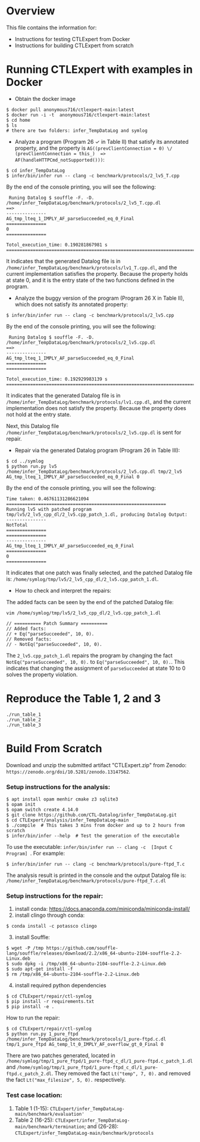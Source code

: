 # Overview

This file contains the information for: 
- Instructions for testing CTLExpert from Docker
- Instructions for building CTLExpert from scratch


# Running CTLExpert with examples in Docker

- Obtain the docker image 
```
$ docker pull anonymous716/ctlexpert-main:latest
$ docker run -i -t  anonymous716/ctlexpert-main:latest
$ cd home
$ ls 
# there are two folders: infer_TempDataLog and symlog
```

- Analyze a program (Program 26 $\checkmark$ in Table II) that satisfy its annotated property, and the property is 
`AG((prevClientConnection = 0) \/ (prevClientConnection = this_)  => AF(handleHTTPCmd_notSupported()))`: 
```
$ cd infer_TempDataLog
$ infer/bin/infer run -- clang -c benchmark/protocols/2_lv5_T.cpp
```
By the end of the console printing, you will see the following: 
```
 Runing Datalog $ souffle -F. -D. /home/infer_TempDataLog/benchmark/protocols/2_lv5_T.cpp.dl 
==>
---------------
AG_tmp_lteq_1_IMPLY_AF_parseSucceeded_eq_0_Final
===============
0
===============

Totol_execution_time: 0.190281867981 s
=========================================================================
```

It indicates that the generated Datalog file is in `/home/infer_TempDataLog/benchmark/protocols/lv1_T.cpp.dl`, and the current implementation satisfies the property. 
Because the property holds at state 0, and it is the entry state of the two functions defined in the program. 



- Analyze the buggy version of the program (Program 26  X in Table II), which does not satisfy its annotated property: 

```
$ infer/bin/infer run -- clang -c benchmark/protocols/2_lv5.cpp
```
By the end of the console printing, you will see the following: 
```
 Runing Datalog $ souffle -F. -D. /home/infer_TempDataLog/benchmark/protocols/2_lv5.cpp.dl 
==>
---------------
AG_tmp_lteq_1_IMPLY_AF_parseSucceeded_eq_0_Final
===============
===============

Totol_execution_time: 0.192929983139 s
=========================================================================
```

It indicates that the generated Datalog file is in `/home/infer_TempDataLog/benchmark/protocols/lv1.cpp.dl`, and the current implementation does not satisfy the property. 
Because the property does not hold at the entry state.

Next, this Datalog file `/home/infer_TempDataLog/benchmark/protocols/2_lv5.cpp.dl` is sent for repair. 


- Repair via the generated Datalog program (Program 26 in Table III): 


```
$ cd ../symlog
$ python run.py lv5 /home/infer_TempDataLog/benchmark/protocols/2_lv5.cpp.dl tmp/2_lv5 
AG_tmp_lteq_1_IMPLY_AF_parseSucceeded_eq_0_Final 0
```

By the end of the console printing, you will see the following: 

```
Time taken: 0.46761131286621094
============================================================
Running lv5 with patched program tmp/lv5/2_lv5_cpp_dl/2_lv5.cpp_patch_1.dl, producing Datalog Output: 
---------------
NotTotal
===============
===============
---------------
AG_tmp_lteq_1_IMPLY_AF_parseSucceeded_eq_0_Final
===============
0
===============
```

It indicates that one patch was finally selected, and the patched Datalog file is: `/home/symlog/tmp/lv5/2_lv5_cpp_dl/2_lv5.cpp_patch_1.dl`. 


- How to check and interpret the repairs: 

The added facts can be seen by the end of the patched Datalog file: 
```
vim /home/symlog/tmp/lv5/2_lv5_cpp_dl/2_lv5.cpp_patch_1.dl

// ========== Patch Summary ==========
// Added facts:
// + Eq("parseSucceeded", 10, 0).
// Removed facts:
// - NotEq("parseSucceeded", 10, 0).
```


The `2_lv5.cpp_patch_1.dl` repairs the program by changing the fact `NotEq("parseSucceeded", 10, 0).` to `Eq("parseSucceeded", 10, 0).`. 
This indicates that changing the assignment of `parseSucceeded` at state 10 to 0 solves the property violation. 


# Reproduce the Table 1, 2 and 3 
```
./run_table_1
./run_table_2
./run_table_3
```



# Build From Scratch

Download and unzip the submitted artifact "CTLExpert.zip" from Zenodo: `https://zenodo.org/doi/10.5281/zenodo.13147562`. 

### Setup instructions for the analysis: 
```
$ apt install opam menhir cmake z3 sqlite3 
$ opam init 
$ opam switch create 4.14.0
$ git clone https://github.com/CTL-Datalog/infer_TempDataLog.git
$ cd CTLExpert/analysis/infer_TempDataLog-main 
$ ./compile  # This takes 3 mins from docker and up to 2 hours from scratch
$ infer/bin/infer --help  # Test the generation of the executable
```
To use the executable: `infer/bin/infer run -- clang -c  [Input C Program] `. 
For example: 
```
$ infer/bin/infer run -- clang -c benchmark/protocols/pure-ftpd_T.c
``` 
The analysis result is printed in the console and the output Datalog file is: `/home/infer_TempDataLog/benchmark/protocols/pure-ftpd_T.c.dl `


### Setup instructions for the repair: 
1. install conda: https://docs.anaconda.com/miniconda/miniconda-install/ 
2. install clingo through conda: 
```
$ conda install -c potassco clingo
```
3. install Souffle: 
```
$ wget -P /tmp https://github.com/souffle-lang/souffle/releases/download/2.2/x86_64-ubuntu-2104-souffle-2.2-Linux.deb
$ sudo dpkg -i /tmp/x86_64-ubuntu-2104-souffle-2.2-Linux.deb
$ sudo apt-get install -f
$ rm /tmp/x86_64-ubuntu-2104-souffle-2.2-Linux.deb
```

4. install required python dependencies
```
$ cd CTLExpert/repair/ctl-symlog
$ pip install -r requirements.txt
$ pip install -e .
```

How to run the repair:

```
$ cd CTLExpert/repair/ctl-symlog
$ python run.py 1_pure_ftpd /home/infer_TempDataLog/benchmark/protocols/1_pure-ftpd.c.dl tmp/1_pure_ftpd AG_temp_lt_0_IMPLY_AF_overflow_gt_0_Final 0
```

There are two patches generated, located in `/home/symlog/tmp/1_pure_ftpd/1_pure-ftpd_c_dl/1_pure-ftpd.c_patch_1.dl` and `/home/symlog/tmp/1_pure_ftpd/1_pure-ftpd_c_dl/1_pure-ftpd.c_patch_2.dl`.
They removed the fact `Lt("temp", 7, 0).` and removed the fact `Lt("max_filesize", 5, 0).` respectively. 




### Test case location: 

1. Table 1 (1-15): `CTLExpert/infer_TempDataLog-main/benchmark/evaluation'`
3. Table 2 (16-25): `CTLExpert/infer_TempDataLog-main/benchmark/termination`; and
   (26-28): `CTLExpert/infer_TempDataLog-main/benchmark/protocols`

